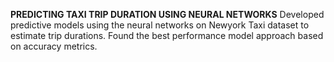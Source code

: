 **PREDICTING TAXI TRIP DURATION USING NEURAL NETWORKS**
Developed predictive models using the neural networks on Newyork Taxi dataset to estimate trip durations.
Found the best performance model approach based on accuracy metrics.

